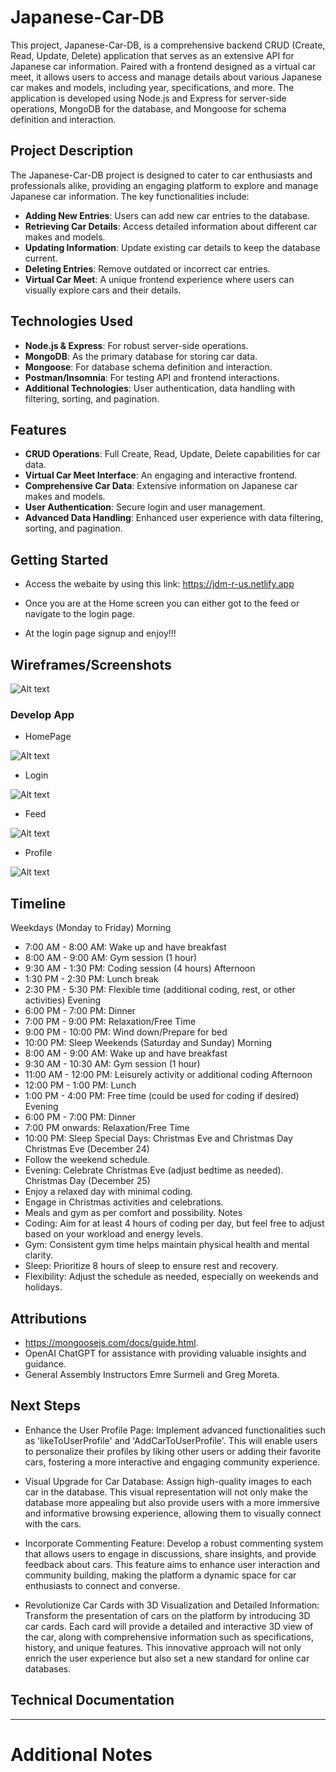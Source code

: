 # Japanese-Car-DB

This project, Japanese-Car-DB, is a comprehensive backend CRUD (Create, Read, Update, Delete) application that serves as an extensive API for Japanese car information. Paired with a frontend designed as a virtual car meet, it allows users to access and manage details about various Japanese car makes and models, including year, specifications, and more. The application is developed using Node.js and Express for server-side operations, MongoDB for the database, and Mongoose for schema definition and interaction.

## Project Description 

The Japanese-Car-DB project is designed to cater to car enthusiasts and professionals alike, providing an engaging platform to explore and manage Japanese car information. The key functionalities include:

- **Adding New Entries**: Users can add new car entries to the database.
- **Retrieving Car Details**: Access detailed information about different car makes and models.
- **Updating Information**: Update existing car details to keep the database current.
- **Deleting Entries**: Remove outdated or incorrect car entries.
- **Virtual Car Meet**: A unique frontend experience where users can visually explore cars and their details.

## Technologies Used

- **Node.js & Express**: For robust server-side operations.
- **MongoDB**: As the primary database for storing car data.
- **Mongoose**: For database schema definition and interaction.
- **Postman/Insomnia**: For testing API and frontend interactions.
- **Additional Technologies**: User authentication, data handling with filtering, sorting, and pagination.

## Features

- **CRUD Operations**: Full Create, Read, Update, Delete capabilities for car data.
- **Virtual Car Meet Interface**: An engaging and interactive frontend.
- **Comprehensive Car Data**: Extensive information on Japanese car makes and models.
- **User Authentication**: Secure login and user management.
- **Advanced Data Handling**: Enhanced user experience with data filtering, sorting, and pagination.

## Getting Started
- Access the webaite by using this link:
https://jdm-r-us.netlify.app

- Once you are at the Home screen you can either got to the feed or navigate to the login page.

- At the login page signup and enjoy!!!

## Wireframes/Screenshots
 ![Alt text](<assets/Wireframe.png>)

### Develop App

- HomePage

![Alt text](<assets/Homepage.png>)

- Login

![Alt text](<assets/Login.png>)

- Feed

![Alt text](<assets/Feed.png>)

- Profile

![Alt text](<>)

## Timeline
Weekdays (Monday to Friday)
Morning
* 7:00 AM - 8:00 AM: Wake up and have breakfast
* 8:00 AM - 9:00 AM: Gym session (1 hour)
* 9:30 AM - 1:30 PM: Coding session (4 hours)
Afternoon
* 1:30 PM - 2:30 PM: Lunch break
* 2:30 PM - 5:30 PM: Flexible time (additional coding, rest, or other activities)
Evening
* 6:00 PM - 7:00 PM: Dinner
* 7:00 PM - 9:00 PM: Relaxation/Free Time
* 9:00 PM - 10:00 PM: Wind down/Prepare for bed
* 10:00 PM: Sleep
Weekends (Saturday and Sunday)
Morning
* 8:00 AM - 9:00 AM: Wake up and have breakfast
* 9:30 AM - 10:30 AM: Gym session (1 hour)
* 11:00 AM - 12:00 PM: Leisurely activity or additional coding
Afternoon
* 12:00 PM - 1:00 PM: Lunch
* 1:00 PM - 4:00 PM: Free time (could be used for coding if desired)
Evening
* 6:00 PM - 7:00 PM: Dinner
* 7:00 PM onwards: Relaxation/Free Time
* 10:00 PM: Sleep
Special Days: Christmas Eve and Christmas Day
Christmas Eve (December 24)
* Follow the weekend schedule.
* Evening: Celebrate Christmas Eve (adjust bedtime as needed).
Christmas Day (December 25)
* Enjoy a relaxed day with minimal coding.
* Engage in Christmas activities and celebrations.
* Meals and gym as per comfort and possibility.
Notes
* Coding: Aim for at least 4 hours of coding per day, but feel free to adjust based on your workload and energy levels.
* Gym: Consistent gym time helps maintain physical health and mental clarity.
* Sleep: Prioritize 8 hours of sleep to ensure rest and recovery.
* Flexibility: Adjust the schedule as needed, especially on weekends and holidays.

## Attributions

- https://mongoosejs.com/docs/guide.html.
- OpenAI ChatGPT for assistance with providing valuable insights and guidance.
- General Assembly Instructors Emre Surmeli and Greg Moreta.

## Next Steps

- Enhance the User Profile Page: Implement advanced functionalities such as 'likeToUserProfile' and 'AddCarToUserProfile'. This will enable users to personalize their profiles by liking other users or adding their favorite cars, fostering a more interactive and engaging community experience.

- Visual Upgrade for Car Database: Assign high-quality images to each car in the database. This visual representation will not only make the database more appealing but also provide users with a more immersive and informative browsing experience, allowing them to visually connect with the cars.

 - Incorporate Commenting Feature: Develop a robust commenting system that allows users to engage in discussions, share insights, and provide feedback about cars. This feature aims to enhance user interaction and community building, making the platform a dynamic space for car enthusiasts to connect and converse.

 - Revolutionize Car Cards with 3D Visualization and Detailed Information: Transform the presentation of cars on the platform by introducing 3D car cards. Each card will provide a detailed and interactive 3D view of the car, along with comprehensive information such as specifications, history, and unique features. This innovative approach will not only enrich the user experience but also set a new standard for online car databases.

## Technical Documentation



---

# Additional Notes

